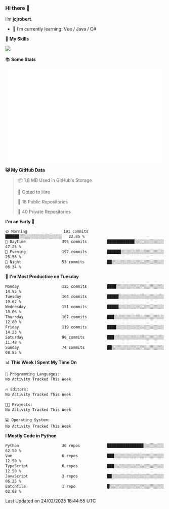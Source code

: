 ### Hi there 👋

I’m **jcjrobert**.

- 🌱 I’m currently learning: Vue / Java / C#

🌟 **My Skills**

![](https://img.shields.io/badge/-Python-3e74a2?style=flat-square&logo=Python&logoColor=fff)

📚 **Some Stats**

![](https://github.com/jcjrobert/github-stats/blob/master/generated/overview.svg)

<!--START_SECTION:waka-->
**🐱 My GitHub Data** 

> 📦 1.8 MB Used in GitHub's Storage 
 > 
> 💼 Opted to Hire
 > 
> 📜 18 Public Repositories 
 > 
> 🔑 40 Private Repositories 
 > 
**I'm an Early 🐤** 

```text
🌞 Morning                191 commits         ██████░░░░░░░░░░░░░░░░░░░   22.85 % 
🌆 Daytime                395 commits         ████████████░░░░░░░░░░░░░   47.25 % 
🌃 Evening                197 commits         ██████░░░░░░░░░░░░░░░░░░░   23.56 % 
🌙 Night                  53 commits          ██░░░░░░░░░░░░░░░░░░░░░░░   06.34 % 
```
📅 **I'm Most Productive on Tuesday** 

```text
Monday                   125 commits         ████░░░░░░░░░░░░░░░░░░░░░   14.95 % 
Tuesday                  164 commits         █████░░░░░░░░░░░░░░░░░░░░   19.62 % 
Wednesday                151 commits         █████░░░░░░░░░░░░░░░░░░░░   18.06 % 
Thursday                 107 commits         ███░░░░░░░░░░░░░░░░░░░░░░   12.80 % 
Friday                   119 commits         ████░░░░░░░░░░░░░░░░░░░░░   14.23 % 
Saturday                 96 commits          ███░░░░░░░░░░░░░░░░░░░░░░   11.48 % 
Sunday                   74 commits          ██░░░░░░░░░░░░░░░░░░░░░░░   08.85 % 
```


📊 **This Week I Spent My Time On** 

```text
💬 Programming Languages: 
No Activity Tracked This Week

🔥 Editors: 
No Activity Tracked This Week

🐱‍💻 Projects: 
No Activity Tracked This Week

💻 Operating System: 
No Activity Tracked This Week
```

**I Mostly Code in Python** 

```text
Python                   30 repos            ████████████████░░░░░░░░░   62.50 % 
Vue                      6 repos             ███░░░░░░░░░░░░░░░░░░░░░░   12.50 % 
TypeScript               6 repos             ███░░░░░░░░░░░░░░░░░░░░░░   12.50 % 
JavaScript               3 repos             ██░░░░░░░░░░░░░░░░░░░░░░░   06.25 % 
Batchfile                1 repo              █░░░░░░░░░░░░░░░░░░░░░░░░   02.08 % 
```




 Last Updated on 24/02/2025 18:44:55 UTC
<!--END_SECTION:waka-->
